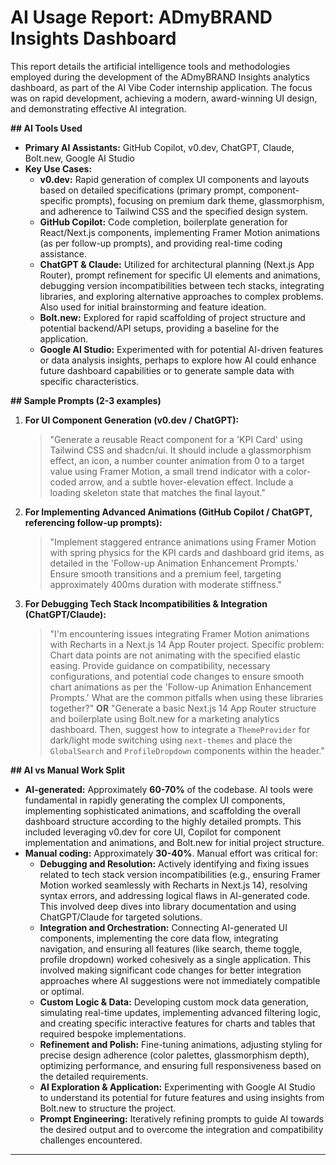# AI Usage Report: ADmyBRAND Insights Dashboard

This report details the artificial intelligence tools and methodologies employed during the development of the ADmyBRAND Insights analytics dashboard, as part of the AI Vibe Coder internship application. The focus was on rapid development, achieving a modern, award-winning UI design, and demonstrating effective AI integration.

**## AI Tools Used**

*   **Primary AI Assistants:** GitHub Copilot, v0.dev, ChatGPT, Claude, Bolt.new, Google AI Studio
*   **Key Use Cases:**
    *   **v0.dev:** Rapid generation of complex UI components and layouts based on detailed specifications (primary prompt, component-specific prompts), focusing on premium dark theme, glassmorphism, and adherence to Tailwind CSS and the specified design system.
    *   **GitHub Copilot:** Code completion, boilerplate generation for React/Next.js components, implementing Framer Motion animations (as per follow-up prompts), and providing real-time coding assistance.
    *   **ChatGPT & Claude:** Utilized for architectural planning (Next.js App Router), prompt refinement for specific UI elements and animations, debugging version incompatibilities between tech stacks, integrating libraries, and exploring alternative approaches to complex problems. Also used for initial brainstorming and feature ideation.
    *   **Bolt.new:** Explored for rapid scaffolding of project structure and potential backend/API setups, providing a baseline for the application.
    *   **Google AI Studio:** Experimented with for potential AI-driven features or data analysis insights, perhaps to explore how AI could enhance future dashboard capabilities or to generate sample data with specific characteristics.

**## Sample Prompts (2-3 examples)**

1.  **For UI Component Generation (v0.dev / ChatGPT):**
    > "Generate a reusable React component for a 'KPI Card' using Tailwind CSS and shadcn/ui. It should include a glassmorphism effect, an icon, a number counter animation from 0 to a target value using Framer Motion, a small trend indicator with a color-coded arrow, and a subtle hover-elevation effect. Include a loading skeleton state that matches the final layout."

2.  **For Implementing Advanced Animations (GitHub Copilot / ChatGPT, referencing follow-up prompts):**
    > "Implement staggered entrance animations using Framer Motion with spring physics for the KPI cards and dashboard grid items, as detailed in the 'Follow-up Animation Enhancement Prompts.' Ensure smooth transitions and a premium feel, targeting approximately 400ms duration with moderate stiffness."

3.  **For Debugging Tech Stack Incompatibilities & Integration (ChatGPT/Claude):**
    > "I'm encountering issues integrating Framer Motion animations with Recharts in a Next.js 14 App Router project. Specific problem: Chart data points are not animating with the specified elastic easing. Provide guidance on compatibility, necessary configurations, and potential code changes to ensure smooth chart animations as per the 'Follow-up Animation Enhancement Prompts.' What are the common pitfalls when using these libraries together?"
    > **OR**
    > "Generate a basic Next.js 14 App Router structure and boilerplate using Bolt.new for a marketing analytics dashboard. Then, suggest how to integrate a `ThemeProvider` for dark/light mode switching using `next-themes` and place the `GlobalSearch` and `ProfileDropdown` components within the header."

**## AI vs Manual Work Split**

*   **AI-generated:** Approximately **60-70%** of the codebase. AI tools were fundamental in rapidly generating the complex UI components, implementing sophisticated animations, and scaffolding the overall dashboard structure according to the highly detailed prompts. This included leveraging v0.dev for core UI, Copilot for component implementation and animations, and Bolt.new for initial project structure.
*   **Manual coding:** Approximately **30-40%**. Manual effort was critical for:
    *   **Debugging and Resolution:** Actively identifying and fixing issues related to tech stack version incompatibilities (e.g., ensuring Framer Motion worked seamlessly with Recharts in Next.js 14), resolving syntax errors, and addressing logical flaws in AI-generated code. This involved deep dives into library documentation and using ChatGPT/Claude for targeted solutions.
    *   **Integration and Orchestration:** Connecting AI-generated UI components, implementing the core data flow, integrating navigation, and ensuring all features (like search, theme toggle, profile dropdown) worked cohesively as a single application. This involved making significant code changes for better integration approaches where AI suggestions were not immediately compatible or optimal.
    *   **Custom Logic & Data:** Developing custom mock data generation, simulating real-time updates, implementing advanced filtering logic, and creating specific interactive features for charts and tables that required bespoke implementations.
    *   **Refinement and Polish:** Fine-tuning animations, adjusting styling for precise design adherence (color palettes, glassmorphism depth), optimizing performance, and ensuring full responsiveness based on the detailed requirements.
    *   **AI Exploration & Application:** Experimenting with Google AI Studio to understand its potential for future features and using insights from Bolt.new to structure the project.
    *   **Prompt Engineering:** Iteratively refining prompts to guide AI towards the desired output and to overcome the integration and compatibility challenges encountered.

---
